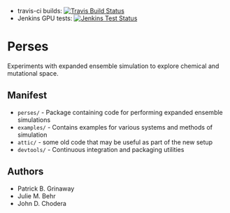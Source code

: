 * travis-ci builds: [![Travis Build Status](https://travis-ci.org/choderalab/perses.svg?branch=master)](https://travis-ci.org/choderalab/perses)
* Jenkins GPU tests: [![Jenkins Test Status](https://jenkins.choderalab.org/buildStatus/icon?job=test-perses-linux-xeon-gtxtitan-src)](https://jenkins.choderalab.org/job/test-perses-linux-xeon-gtxtitan-src/)

# Perses

Experiments with expanded ensemble simulation to explore chemical and mutational space.

## Manifest

* `perses/` - Package containing code for performing expanded ensemble simulations
* `examples/` - Contains examples for various systems and methods of simulation
* `attic/` - some old code that may be useful as part of the new setup
* `devtools/` - Continuous integration and packaging utilities

## Authors

* Patrick B. Grinaway
* Julie M. Behr
* John D. Chodera
